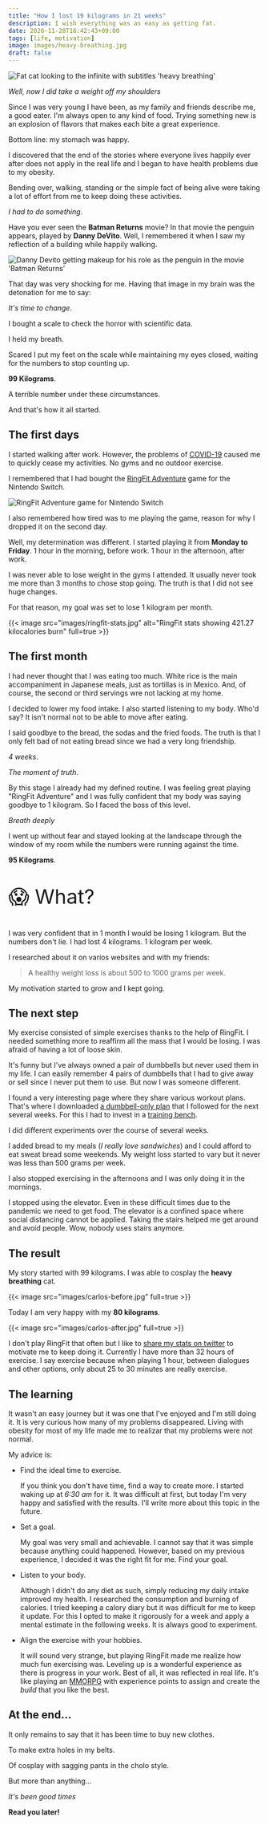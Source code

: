 ```yaml
---
title: "How I lost 19 kilograms in 21 weeks"
description: I wish everything was as easy as getting fat.
date: 2020-11-28T16:42:43+09:00
tags: [life, motivation]
image: images/heavy-breathing.jpg
draft: false
---
```


![Fat cat looking to the infinite with subtitles 'heavy breathing'](images/heavy-breathing.jpg)

*Well, now I did take a weight off my shoulders*

Since I was very young I have been, as my family and friends describe me, a good eater. I'm always open to any kind of food. Trying something new is an explosion of flavors that makes each bite a great experience.

Bottom line: my stomach was happy.

I discovered that the end of the stories where everyone lives happily ever after does not apply in the real life and I began to have health problems due to my obesity.

Bending over, walking, standing or the simple fact of being alive were taking a lot of effort from me to keep doing these activities.

*I had to do something*.

Have you ever seen the **Batman Returns** movie? In that movie the penguin appears, played by **Danny DeVito**. Well, I remembered it when I saw my reflection of a building while happily walking.

![Danny Devito getting makeup for his role as the penguin in the movie 'Batman Returns'](images/danny-devito-batman-returns.jpg)

That day was very shocking for me. Having that image in my brain was the detonation for me to say:

*It's time to change*.

I bought a scale to check the horror with scientific data.

I held my breath.

Scared I put my feet on the scale while maintaining my eyes closed, waiting for the numbers to stop counting up.

**99 Kilograms**.

A terrible number under these circumstances.

And that's how it all started.

## The first days

I started walking after work. However, the problems of [COVID-19](https://en.wikipedia.org/wiki/Coronavirus_disease_2019) caused me to quickly cease my activities. No gyms and no outdoor exercise.

I remembered that I had bought the [RingFit Adventure](https://www.nintendo.com/games/detail/ring-fit-adventure-switch/) game for the Nintendo Switch.

![RingFit Adventure game for Nintendo Switch](images/ringfit.jpg)

I also remembered how tired was to me playing the game, reason for why I dropped it on the second day.

Well, my determination was different. I started playing it from **Monday to Friday**. 1 hour in the morning, before work. 1 hour in the afternoon, after work.

I was never able to lose weight in the gyms I attended. It usually never took me more than 3 months to chose stop going. The truth is that I did not see huge changes.

For that reason, my goal was set to lose 1 kilogram per month.

{{< image src="images/ringfit-stats.jpg" alt="RingFit stats showing 421.27 kilocalories burn" full=true >}}

## The first month

I had never thought that I was eating too much. White rice is the main accompaniment in Japanese meals, just as tortillas is in Mexico. And, of course, the second or third servings wre not lacking at my home.

I decided to lower my food intake. I also started listening to my body. Who'd say? It isn't normal not to be able to move after eating.

I said goodbye to the bread, the sodas and the fried foods. The truth is that I only felt bad of not eating bread since we had a very long friendship.

*4 weeks*.

*The moment of truth*.

By this stage I already had my defined routine. I was feeling great playing "RingFit Adventure" and I was fully confident that my body was saying goodbye to 1 kilogram. So I faced the boss of this level.

*Breath deeply*

I went up without fear and stayed looking at the landscape through the window of my room while the numbers were running against the time.

**95 Kilograms**.

<p style="font-size:2.5rem">😱 What?</p>

I was very confident that in 1 month I would be losing 1 kilogram. But the numbers don't lie. I had lost 4 kilograms. 1 kilogram per week.

I researched about it on varios websites and with my friends:

> A healthy weight loss is about 500 to 1000 grams per week.

My motivation started to grow and I kept going.

## The next step

My exercise consisted of simple exercises thanks to the help of RingFit. I needed something more to reaffirm all the mass that I would be losing. I was afraid of having a lot of loose skin.

It's funny but I've always owned a pair of dumbbells but never used them in my life. I can easily remember 4 pairs of dumbbells that I had to give away or sell since I never put them to use. But now I was someone different.

I found a very interesting page where they share various workout plans. That's where I downloaded [a dumbbell-only plan](https://www.muscleandstrength.com/workouts/dumbbell-only-home-or-gym-fullbody-workout.html) that I followed for the next several weeks. For this I had to invest in a [training bench](https://www.amazon.co.jp/-/en/gp/product/B01M9D4AAW/ref=ppx_yo_dt_b_asin_title_o00_s00?ie=UTF8&psc=1).

I did different experiments over the course of several weeks.

I added bread to my meals (*I really love sandwiches*) and I could afford to eat sweat bread some weekends. My weight loss started to vary but it never was less than 500 grams per week.

I also stopped exercising in the afternoons and I was only doing it in the mornings.

I stopped using the elevator. Even in these difficult times due to the pandemic we need to get food. The elevator is a confined space where social distancing cannot be applied. Taking the stairs helped me get around and avoid people. Wow, nobody uses stairs anymore.

## The result

My story started with 99 kilograms. I was able to cosplay the **heavy breathing** cat.

{{< image src="images/carlos-before.jpg" full=true >}}

Today I am very happy with my **80 kilograms**.

{{< image src="images/carlos-after.jpg" full=true >}}

I don't play RingFit that often but I like to [share my stats on twitter](https://twitter.com/search?q=(%23RingFitAdventure)%20(from%3AAlgusDark)&src=typed_query) to motivate me to keep doing it. Currently I have more than 32 hours of exercise. I say exercise because when playing 1 hour, between dialogues and other options, only about 25 to 30 minutes are really exercise.

## The learning

It wasn't an easy journey but it was one that I've enjoyed and I'm still doing it. It is very curious how many of my problems disappeared. Living with obesity for most of my life made me to realizar that my problems were not normal.

My advice is:

- Find the ideal time to exercise.
  
  If you think you don't have time, find a way to create more. I started waking up at *6:30 am* for it. It was difficult at first, but today I'm very happy and satisfied with the results. I'll write more about this topic in the future.

- Set a goal.
  
  My goal was very small and achievable. I cannot say that it was simple because anything could happened. However, based on my previous experience, I decided it was the right fit for me. Find your goal.

- Listen to your body.
  
  Although I didn't do any diet as such, simply reducing my daily intake improved my health. I researched the consumption and burning of calories. I tried keeping a calory diary but it was difficult for me to keep it update. For this I opted to make it rigorously for a week and apply a mental estimate in the following weeks. It is always good to experiment.

- Align the exercise with your hobbies.
  
  It will sound very strange, but playing RingFit made me realize how much fun exercising was. Leveling up is a wonderful experience as there is progress in your work. Best of all, it was reflected in real life. It's like playing an [MMORPG](https://en.wikipedia.org/wiki/Massively_multiplayer_online_role-playing_game) with experience points to assign and create the *build* that you like the best.

## At the end...

It only remains to say that it has been time to buy new clothes.

To make extra holes in my belts.

Of cosplay with sagging pants in the cholo style.

But more than anything...

*It's been good times*

**Read you later!**